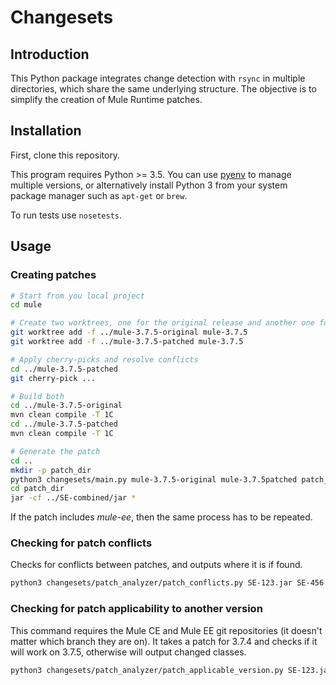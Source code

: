 # Changesets

## Introduction

This Python package integrates change detection with `rsync` in multiple directories,
which share the same underlying structure. The objective is to simplify the creation of Mule Runtime patches.

## Installation

First, clone this repository.

This program requires Python >= 3.5. You can use [pyenv](https://github.com/yyuu/pyenv) to manage multiple versions,
or alternatively install Python 3 from your system package manager such as `apt-get` or `brew`. 

To run tests use `nosetests`.

## Usage

### Creating patches

```bash
# Start from you local project
cd mule

# Create two worktrees, one for the original release and another one for the patched variant
git worktree add -f ../mule-3.7.5-original mule-3.7.5
git worktree add -f ../mule-3.7.5-patched mule-3.7.5

# Apply cherry-picks and resolve conflicts
cd ../mule-3.7.5-patched
git cherry-pick ...

# Build both
cd ../mule-3.7.5-original
mvn clean compile -T 1C
cd ../mule-3.7.5-patched
mvn clean compile -T 1C

# Generate the patch
cd ..
mkdir -p patch_dir
python3 changesets/main.py mule-3.7.5-original mule-3.7.5patched patch_dir
cd patch_dir
jar -cf ../SE-combined/jar *
```

If the patch includes *mule-ee*, then the same process has to be repeated.

### Checking for patch conflicts

Checks for conflicts between patches, and outputs where it is if found.

```bash
python3 changesets/patch_analyzer/patch_conflicts.py SE-123.jar SE-456.jar ...
```

### Checking for patch applicability to another version

This command requires the Mule CE and Mule EE git repositories (it doesn't matter which branch they are on). It takes
a patch for 3.7.4 and checks if it will work on 3.7.5, otherwise will output changed classes.

```bash
python3 changesets/patch_analyzer/patch_applicable_version.py SE-123.jar mule mule-ee 3.7.4 3.7.5
```